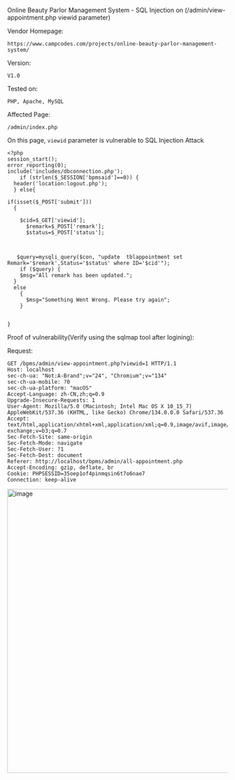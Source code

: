 Online Beauty Parlor Management System - SQL Injection on (/admin/view-appointment.php viewid parameter) 

Vendor Homepage:

```
https://www.campcodes.com/projects/online-beauty-parlor-management-system/
```

Version: 

```
V1.0
```

Tested on: 

```
PHP, Apache, MySQL
```

Affected Page:

```
/admin/index.php
```

On this page, `viewid` parameter is vulnerable to SQL Injection Attack

```
<?php
session_start();
error_reporting(0);
include('includes/dbconnection.php');
    if (strlen($_SESSION['bpmsaid']==0)) {
  header('location:logout.php');
  } else{

if(isset($_POST['submit']))
  {
    
    $cid=$_GET['viewid'];
      $remark=$_POST['remark'];
      $status=$_POST['status'];
     
    
     
   $query=mysqli_query($con, "update  tblappointment set Remark='$remark',Status='$status' where ID='$cid'");
    if ($query) {
    $msg="All remark has been updated.";
  }
  else
    {
      $msg="Something Went Wrong. Please try again";
    }

  
}
```

Proof of vulnerability(Verify using the sqlmap tool after logining):

Request:

```
GET /bpms/admin/view-appointment.php?viewid=1 HTTP/1.1
Host: localhost
sec-ch-ua: "Not:A-Brand";v="24", "Chromium";v="134"
sec-ch-ua-mobile: ?0
sec-ch-ua-platform: "macOS"
Accept-Language: zh-CN,zh;q=0.9
Upgrade-Insecure-Requests: 1
User-Agent: Mozilla/5.0 (Macintosh; Intel Mac OS X 10_15_7) AppleWebKit/537.36 (KHTML, like Gecko) Chrome/134.0.0.0 Safari/537.36
Accept: text/html,application/xhtml+xml,application/xml;q=0.9,image/avif,image/webp,image/apng,*/*;q=0.8,application/signed-exchange;v=b3;q=0.7
Sec-Fetch-Site: same-origin
Sec-Fetch-Mode: navigate
Sec-Fetch-User: ?1
Sec-Fetch-Dest: document
Referer: http://localhost/bpms/admin/all-appointment.php
Accept-Encoding: gzip, deflate, br
Cookie: PHPSESSID=35oep1of4pinmqsin6t7o6nae7
Connection: keep-alive

```

<img width="980" height="650" alt="image" src="https://github.com/user-attachments/assets/7469700f-da07-4cf0-a527-f852de68381c" />




